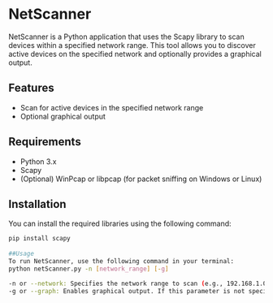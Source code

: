 
# NetScanner

NetScanner is a Python application that uses the Scapy library to scan devices within a specified network range. This tool allows you to discover active devices on the specified network and optionally provides a graphical output.

## Features
- Scan for active devices in the specified network range
- Optional graphical output

## Requirements
- Python 3.x
- Scapy
- (Optional) WinPcap or libpcap (for packet sniffing on Windows or Linux)

## Installation
You can install the required libraries using the following command:

```bash
pip install scapy
 
##Usage
To run NetScanner, use the following command in your terminal:
python netScanner.py -n [network_range] [-g]

-n or --network: Specifies the network range to scan (e.g., 192.168.1.0/24).
-g or --graph: Enables graphical output. If this parameter is not specified, graphical output will not be provided     


